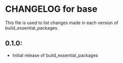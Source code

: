 # CHANGELOG for base

This file is used to list changes made in each version of
build_essential_packages.

## 0.1.0:

* Initial release of build_essential_packages
